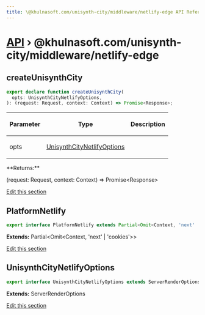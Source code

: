 ```yaml
---
title: \@khulnasoft.com/unisynth-city/middleware/netlify-edge API Reference
---
```


# [API](/api) &rsaquo; @khulnasoft.com/unisynth-city/middleware/netlify-edge

## createUnisynthCity

```typescript
export declare function createUnisynthCity(
  opts: UnisynthCityNetlifyOptions,
): (request: Request, context: Context) => Promise<Response>;
```

<table><thead><tr><th>

Parameter

</th><th>

Type

</th><th>

Description

</th></tr></thead>
<tbody><tr><td>

opts

</td><td>

[UnisynthCityNetlifyOptions](#unisynthcitynetlifyoptions)

</td><td>

</td></tr>
</tbody></table>
**Returns:**

(request: Request, context: Context) =&gt; Promise&lt;Response&gt;

[Edit this section](https://github.com/khulnasoft/unisynth/tree/main/packages/unisynth-city/src/middleware/netlify-edge/index.ts)

## PlatformNetlify

```typescript
export interface PlatformNetlify extends Partial<Omit<Context, 'next' | 'cookies'>>
```

**Extends:** Partial&lt;Omit&lt;Context, 'next' \| 'cookies'&gt;&gt;

[Edit this section](https://github.com/khulnasoft/unisynth/tree/main/packages/unisynth-city/src/middleware/netlify-edge/index.ts)

## UnisynthCityNetlifyOptions

```typescript
export interface UnisynthCityNetlifyOptions extends ServerRenderOptions
```

**Extends:** ServerRenderOptions

[Edit this section](https://github.com/khulnasoft/unisynth/tree/main/packages/unisynth-city/src/middleware/netlify-edge/index.ts)

